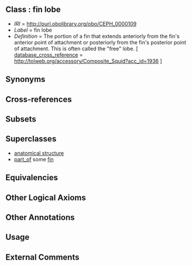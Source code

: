 
## Class : fin lobe

 * *IRI* = http://purl.obolibrary.org/obo/CEPH_0000109
 * *Label* = fin lobe
 * *Definition* = The portion of a fin that extends anteriorly from the fin's anterior point of attachment or posteriorly from the fin's posterior point of attachment. This is often called the &quot;free&quot; lobe. [ [database_cross_reference](../../ef/oboInOwl#hasDbXref.md) = http://tolweb.org/accessory/Composite_Squid?acc_id=1936 ]

## Synonyms


## Cross-references


## Subsets


## Superclasses

 * [anatomical structure](../../UBERON/61/UBERON_0000061.md)
 * [part_of](../../BFO/50/BFO_0000050.md) some [fin](../../CEPH/12/CEPH_0000112.md)

## Equivalencies


## Other Logical Axioms


## Other Annotations


## Usage


## External Comments

